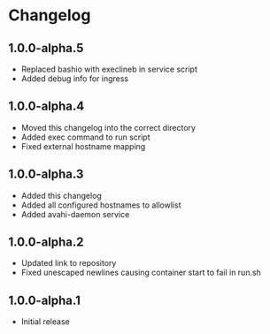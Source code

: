 # Changelog

## 1.0.0-alpha.5

- Replaced bashio with execlineb in service script
- Added debug info for ingress

## 1.0.0-alpha.4

- Moved this changelog into the correct directory
- Added exec command to run script
- Fixed external hostname mapping

## 1.0.0-alpha.3

- Added this changelog
- Added all configured hostnames to allowlist
- Added avahi-daemon service

## 1.0.0-alpha.2

- Updated link to repository
- Fixed unescaped newlines causing container start to fail in run.sh

## 1.0.0-alpha.1

- Initial release